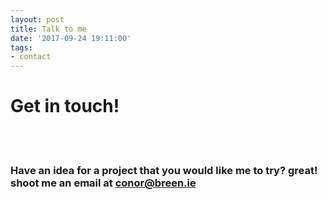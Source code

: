 ```yaml
---
layout: post
title: Talk to me
date: '2017-09-24 19:11:00'
tags:
- contact
---
```


# Get in touch!
<br/><br/>
### Have an idea for a project that you would like me to try? great! shoot me an email at <a  href="mailto:conor@breen.ie?Subject=Hi%20Conor">conor@breen.ie</a>